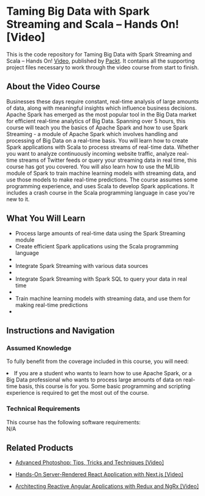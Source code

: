 # Taming Big Data with Spark Streaming and Scala – Hands On! [Video]
This is the code repository for Taming Big Data with Spark Streaming and Scala – Hands On! [Video](https://www.packtpub.com/big-data-and-business-intelligence/taming-big-data-spark-streaming-and-scala-hands-video), published by [Packt](https://www.packtpub.com/?utm_source=github). It contains all the supporting project files necessary to work through the video course from start to finish.

## About the Video Course
Businesses these days require constant, real-time analysis of large amounts of data, along with meaningful insights which influence business decisions. Apache Spark has emerged as the most popular tool in the Big Data market for efficient real-time analytics of Big Data. Spanning over 5 hours, this course will teach you the basics of Apache Spark and how to use Spark Streaming - a module of Apache Spark which involves handling and processing of Big Data on a real-time basis. You will learn how to create Spark applications with Scala to process streams of real-time data. Whether you want to analyze continuously incoming website traffic, analyze real-time streams of Twitter feeds or query your streaming data in real time, this course has got you covered. You will also learn how to use the MLlib module of Spark to train machine learning models with streaming data, and use those models to make real-time predictions. The course assumes some programming experience, and uses Scala to develop Spark applications. It includes a crash course in the Scala programming language in case you're new to it.

<H2>What You Will Learn</H2>
<DIV class=book-info-will-learn-text>
<UL>
<LI> Process large amounts of real-time data using the Spark Streaming module</LI>
<LI> Create efficient Spark applications using the Scala programming language <LI>
 <LI> Integrate Spark Streaming with various data sources <LI>
 <LI> Integrate Spark Streaming with Spark SQL to query your data in real time <LI>
  <LI> Train machine learning models with streaming data, and use them for making real-time predictions <LI>
</UL></DIV>

## Instructions and Navigation
### Assumed Knowledge
To fully benefit from the coverage included in this course, you will need:<br/>
<DIV class=book-info-will-learn-text>
<LI> If you are a student who wants to learn how to use Apache Spark, or a Big Data professional who wants to process large amounts of data on real-time basis, this course is for you. Some basic programming and scripting experience is required to get the most out of the course.</LI>
</UL><DIV>

### Technical Requirements
This course has the following software requirements:<br/>
N/A

## Related Products
* [Advanced Photoshop: Tips, Tricks and Techniques [Video]](https://www.packtpub.com/hardware-and-creative/advanced-photoshop-tips-tricks-and-techniques-video)

* [Hands-On Server-Rendered React Application with Next.js [Video]](https://www.packtpub.com/application-development/hands-server-rendered-react-application-nextjs-video)

* [Architecting Reactive Angular Applications with Redux and NgRx  [Video]](https://www.packtpub.com/web-development/architecting-reactive-angular-applications-redux-and-ngrx-video)
